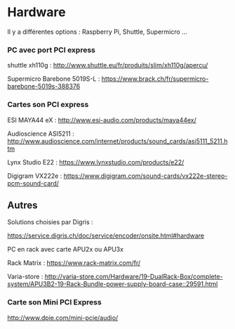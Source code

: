# Hardware

Il y a différentes options : Raspberry Pi, Shuttle, Supermicro ...

### PC avec port PCI express

shuttle xh110g : http://www.shuttle.eu/fr/produits/slim/xh110g/apercu/

Supermicro Barebone 5019S-L : https://www.brack.ch/fr/supermicro-barebone-5019s-388376

### Cartes son PCI express

ESI MAYA44 eX : http://www.esi-audio.com/products/maya44ex/

Audioscience ASI5211 : http://www.audioscience.com/internet/products/sound_cards/asi5111_5211.htm

Lynx Studio E22 : https://www.lynxstudio.com/products/e22/

Digigram VX222e : https://www.digigram.com/sound-cards/vx222e-stereo-pcm-sound-card/

## Autres

Solutions choisies par Digris :

https://service.digris.ch/doc/service/encoder/onsite.html#hardware

PC en rack avec carte APU2x ou APU3x

Rack Matrix : https://www.rack-matrix.com/fr/

Varia-store : http://varia-store.com/Hardware/19-DualRack-Box/complete-system/APU3B2-19-Rack-Bundle-power-supply-board-case::29591.html

### Carte son Mini PCI Express

http://www.dpie.com/mini-pcie/audio/
